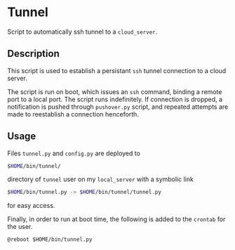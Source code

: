 # Tunnel

Script to automatically ssh tunnel to a `cloud_server`.

## Description

This script is used to establish a persistant `ssh` tunnel connection
to a cloud server.

The script is run on boot, which issues an `ssh` command,
binding a remote port to a local port. The script runs indefinitely.
If connection is dropped, a notification is pushed through `pushover.py`
script, and repeated attempts are made to reestablish a connection henceforth.

## Usage

Files `tunnel.py` and `config.py` are deployed to

```sh
$HOME/bin/tunnel/
```

directory of `tunnel` user on my `local_server` with a symbolic link

```sh
$HOME/bin/tunnel.py -> $HOME/bin/tunnel/tunnel.py
```

for easy access.

Finally, in order to run at boot time, the following is added to the `crontab`
for the user.

```
@reboot $HOME/bin/tunnel.py
```
